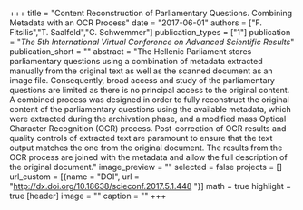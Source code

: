 +++
title = "Content Reconstruction of Parliamentary Questions. Combining Metadata with an OCR Process"
date = "2017-06-01"
authors = ["F. Fitsilis","T. Saalfeld","C.  Schwemmer"]
publication_types = ["1"]
publication = "_The 5th International Virtual Conference on Advanced Scientific Results_"
publication_short = ""
abstract = "The Hellenic Parliament stores parliamentary questions using a combination of metadata extracted manually from the original text as well as the scanned document as an image file. Consequently, broad access and study of the parliamentary questions are limited as there is no principal access to the original content. A combined process was designed in order to fully reconstruct the original content of the parliamentary questions using the available metadata, which were extracted during the archivation phase, and a modified mass Optical Character Recognition (OCR) process. Post-correction of OCR results and quality controls of extracted text are paramount to ensure that the text output matches the one from the original document. The results from the OCR process are joined with the metadata and allow the full description of the original document."
image_preview = ""
selected = false
projects = []
url_custom = [{name = "DOI", url = "http://dx.doi.org/10.18638/scieconf.2017.5.1.448 "}]
math = true
highlight = true
[header]
image = ""
caption = ""
+++

